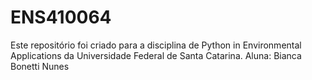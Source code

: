 # ENS410064
Este repositório foi criado para a disciplina de Python in Environmental Applications da Universidade Federal de Santa Catarina. Aluna: Bianca Bonetti Nunes
